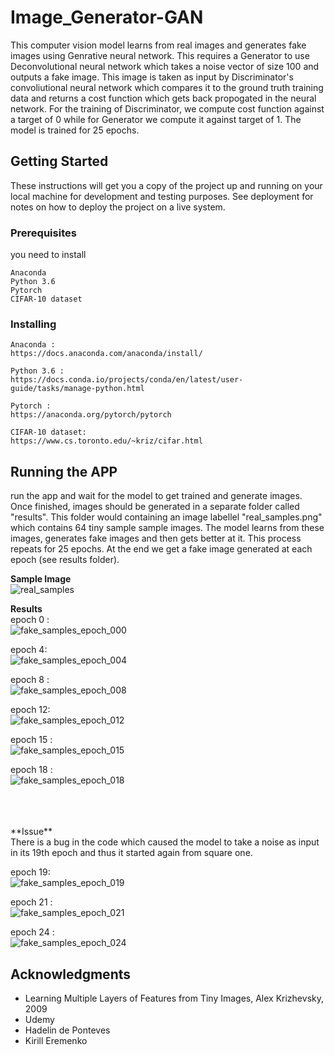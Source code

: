 # Image_Generator-GAN
 This computer vision model learns from real images and generates fake images using Genrative neural network. This requires a Generator to use Deconvolutional neural network which takes a noise vector of size 100 and outputs a fake image. This image is taken as input by Discriminator's convoliutional neural network which compares it to the ground truth training data and returns a cost function which gets back propogated in the neural network. For the training of Discriminator, we compute cost function against a target of 0 while for Generator we compute it against target of 1. The model is trained for 25 epochs.

## Getting Started

These instructions will get you a copy of the project up and running on your local machine for development and testing purposes. See deployment for notes on how to deploy the project on a live system.

### Prerequisites

you need to install

```
Anaconda
Python 3.6
Pytorch
CIFAR-10 dataset
```

### Installing

```
Anaconda :
https://docs.anaconda.com/anaconda/install/

Python 3.6 :
https://docs.conda.io/projects/conda/en/latest/user-guide/tasks/manage-python.html

Pytorch :
https://anaconda.org/pytorch/pytorch

CIFAR-10 dataset:
https://www.cs.toronto.edu/~kriz/cifar.html
```


## Running the APP
run the app and wait for the model to get trained and generate images. Once finished, images should be generated in a separate folder called "results". This folder would containing an image labellel "real_samples.png" which contains 64 tiny sample sample images. The model learns from these images, generates fake images and then gets better at it. This process repeats for 25 epochs. At the end we get a fake image generated at each epoch (see results folder).
<br />

**Sample Image** <br />
![real_samples](https://user-images.githubusercontent.com/41305591/71657759-3c70b480-2d0f-11ea-8ba6-9656d16a102b.png) <br />


**Results** <br />
epoch 0 : <br />
![fake_samples_epoch_000](https://user-images.githubusercontent.com/41305591/71657863-a8531d00-2d0f-11ea-9b94-961960a62760.png) <br />

epoch 4: <br />
![fake_samples_epoch_004](https://user-images.githubusercontent.com/41305591/71657914-d5073480-2d0f-11ea-9c86-9b90d9df3659.png) <br />

epoch 8 : <br />
![fake_samples_epoch_008](https://user-images.githubusercontent.com/41305591/71657962-07b12d00-2d10-11ea-98ec-2cab78eb7792.png) <br />

epoch 12: <br />
![fake_samples_epoch_012](https://user-images.githubusercontent.com/41305591/71657991-28798280-2d10-11ea-9596-a915f0a483a6.png) <br />

epoch 15 : <br />
![fake_samples_epoch_015](https://user-images.githubusercontent.com/41305591/71658028-552d9a00-2d10-11ea-8ec1-85ce07c8acd7.png) <br />

epoch 18 : <br />
![fake_samples_epoch_018](https://user-images.githubusercontent.com/41305591/71658436-0e40a400-2d12-11ea-91eb-6f25fcf9f03d.png) <br />

<br />
<br />
<br />
**Issue** <br />
There is a bug in the code which caused the model to take a noise as input in its 19th epoch and thus it started again from square one. <br />

epoch 19: <br />
![fake_samples_epoch_019](https://user-images.githubusercontent.com/41305591/71658562-8b6c1900-2d12-11ea-9883-24d27f4cb374.png) <br />


epoch 21 : <br />
![fake_samples_epoch_021](https://user-images.githubusercontent.com/41305591/71658058-6d9db480-2d10-11ea-9e7f-0fd56a2aca1f.png) <br />

epoch 24 : <br />
![fake_samples_epoch_024](https://user-images.githubusercontent.com/41305591/71658084-860dcf00-2d10-11ea-90dd-fc459394b1df.png)

## Acknowledgments

* Learning Multiple Layers of Features from Tiny Images, Alex Krizhevsky, 2009
* Udemy
* Hadelin de Ponteves
* Kirill Eremenko

